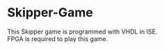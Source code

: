 # Skipper-Game

This Skipper game is programmed with VHDL in ISE. <br>
FPGA is required to play this game.
